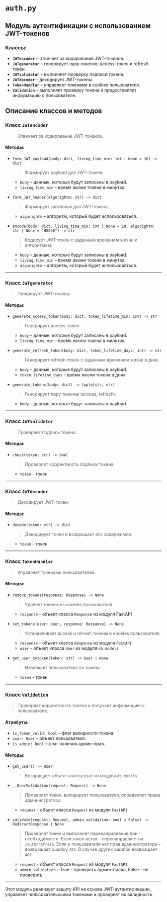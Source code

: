 
# `auth.py`
## Модуль аутентификации с использованием JWT-токенов
### Классы:
- **`JWTencoder`** – отвечает за кодирование JWT-токенов.
- **`JWTgenerator`** – генерирует пару токенов: access-токен и refresh-токен.
- **`JWTvalidator`** – выполняет проверку подписи токена.
- **`JWTdecoder`** – декодирует JWT-токены.
- **`TokenHandler`** – управляет токенами в cookies пользователя.
- **`Validation`** – выполняет проверку токена и предоставляет информацию о пользователе.

## Описание классов и методов

### **Класс `JWTencoder`**
>Отвечает за кодирование JWT-токенов.

#### Методы:
- `form_JWT_payload(body: dict, living_time_min: int | None = 10) -> dict`
    > Формирует payload для JWT-токена.
  - `body` – данные, которые будут записаны в payload.
  - `living_time_min` – время жизни токена в минутах.

- `form_JWT_header(algorightm: str) -> dict`
  > Формирует заголовок для JWT-токена.
  - `algorightm` – алгоритм, который будет использоваться.

- `encode(body: dict, living_time_min: int | None = 10, algorightm: str | None = "HS256") -> str`
  > Кодирует JWT-токен с заданным временем жизни и алгоритмом.
  - `body` – данные, которые будут записаны в payload.
  - `living_time_min` – время жизни токена в минутах.
  - `algorightm` – алгоритм, который будет использоваться.

---

### **Класс `JWTgenerator`**
>Генерирует JWT-токены.

#### Методы:
- `generate_access_token(body: dict, token_lifetime_min: int) -> str`
  > Генерирует access-токен.
  - `body` – данные, которые будут записаны в payload.
  - `living_time_min` – время жизни токена в минутах.
  
- `generate_refresh_token(body: dict, token_lifetime_days: int) -> str`
  > Генерирует refresh-токен с заданным временем жизни в днях.
  - `body` – данные, которые будут записаны в payload.
  - `token_lifetime_days` – время жизни токена в днях.

- `generate_tokens(body: dict) -> tuple[str, str]`
  > Генерирует пару токенов (access, refresh).
  - `body` – данные, которые будут записаны в payload.

---

### **Класс `JWTvalidator`**
> Проверяет подпись токена.

#### Методы:
- `check(token: str) -> bool`
    > Проверяет корректность подписи токена.
  - `token` - токен
---

### **Класс `JWTdecoder`**
> Декодирует JWT-токен.

#### Методы:
- `decode(token: str) -> dict`
  > Декодирует токен и возвращает его содержимое.
   - `token` - токен
---

### **Класс `TokenHandler`**
> Управляет токенами пользователей.

#### Методы:
- `remove_tokens(response: Response) -> None`
  > Удаляет токены из cookies пользователя.
  - `response` - объект класса `Response` из модуля FastAPI
    
- `set_tokens(user: User, response: Response) -> None`
  > Устанавливает access и refresh токены в cookies пользователя.
  - `response` - объект класса `Response` из модуля `FastAPI`
  - `user` - объект класса `User` из модуля `db.models`
- `get_user_bytoken(token: str) -> User | None`
  > Извлекает пользователя по токену.
  - `token` - токен
---

### **Класс `Validation`**
> Проверяет корректность токена и получает информацию о пользователе.

#### Атрибуты:
- `is_token_valid: bool` – флаг валидности токена.
- `user: User` – объект пользователя.
- `is_admin: bool` – флаг наличия админ-прав.

#### Методы:
- `get_user() -> User`
  > Возвращает объект класса `User` из модуля `db.models`.

- `__UserValidation(request: Request) -> None`
  > Проверяет токен, валидирует пользователя, определяет права администратора.
  - `request` - объект класса `Request` из модуля `FastAPI`

- `validate(request: Request, admin_validation: bool = False) -> RedirectResponse | None`
  > Проверяет токен и выполняет перенаправление при необходимости.
  > Если токен истек – перенаправляет на `/auth/refresh`.
  > Если у пользователя нет прав администратора – возвращает ошибку `403`.
  > В случае других ошибок возвращает `401`.

  - `request` - объект класса `Request` из модуля `FastAPI`
  - `admin_validation` - True - проверять админ-права, False - не проверять
---

Этот модуль реализует защиту API на основе JWT-аутентификации, управляет пользовательскими токенами и проверяет их валидность.

